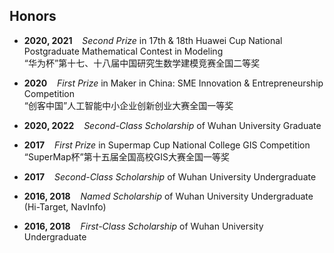 ## Honors

* **2020, 2021** &nbsp;&nbsp; *Second Prize* in 17th & 18th Huawei Cup National Postgraduate Mathematical Contest in Modeling  
“华为杯”第十七、十八届中国研究生数学建模竞赛全国二等奖

* **2020** &nbsp;&nbsp; *First Prize* in Maker in China: SME Innovation & Entrepreneurship Competition  
“创客中国”人工智能中小企业创新创业大赛全国一等奖

* **2020, 2022** &nbsp;&nbsp; *Second-Class Scholarship* of Wuhan University Graduate

* **2017** &nbsp;&nbsp; *First Prize* in Supermap Cup National College GIS Competition  
“SuperMap杯”第十五届全国高校GIS大赛全国一等奖

* **2017** &nbsp;&nbsp; *Second-Class Scholarship* of Wuhan University Undergraduate

* **2016, 2018** &nbsp;&nbsp; *Named Scholarship* of Wuhan University Undergraduate (Hi-Target, NavInfo)

* **2016, 2018** &nbsp;&nbsp; *First-Class Scholarship* of Wuhan University Undergraduate